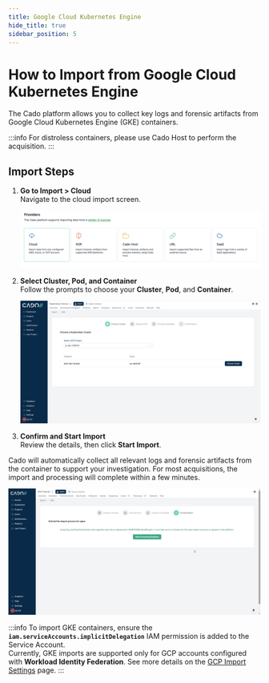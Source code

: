 ```yaml
---
title: Google Cloud Kubernetes Engine
hide_title: true
sidebar_position: 5
---
```


# How to Import from Google Cloud Kubernetes Engine

The Cado platform allows you to collect key logs and forensic artifacts from Google Cloud Kubernetes Engine (GKE) containers.

:::info
For distroless containers, please use Cado Host to perform the acquisition.
:::

## Import Steps

1. **Go to Import > Cloud**  
   Navigate to the cloud import screen.

   ![Cado Import Screen showing the Kubernetes Engine options](/img/import-cloud-focus.png)

2. **Select Cluster, Pod, and Container**  
   Follow the prompts to choose your **Cluster**, **Pod**, and **Container**.

   ![Cado Import Screen showing the available Kubernetes Engine Clusters](/img/gke.png)

3. **Confirm and Start Import**  
   Review the details, then click **Start Import**.

Cado will automatically collect all relevant logs and forensic artifacts from the container to support your investigation. For most acquisitions, the import and processing will complete within a few minutes.

   ![Cado showing the confirmation screen of a successful Kubernetes Engine container capture](/img/eks3.png)

:::info
To import GKE containers, ensure the **`iam.serviceAccounts.implicitDelegation`** IAM permission is added to the Service Account.  
Currently, GKE imports are supported only for GCP accounts configured with **Workload Identity Federation**. See more details on the [GCP Import Settings](/cado/deploy/gcp/gcp-settings#workload-identity-federation) page.
:::